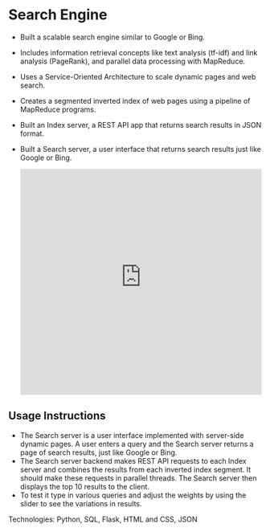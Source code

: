 # Search Engine

- Built a scalable search engine similar to Google or Bing.
- Includes information retrieval concepts like text analysis (tf-idf) and link analysis (PageRank), and parallel data processing with MapReduce.
- Uses a Service-Oriented Architecture to scale dynamic pages and web search.
- Creates a segmented inverted index of web pages using a pipeline of MapReduce programs.
- Built an Index server, a REST API app that returns search results in JSON format.
- Built a Search server, a user interface that returns search results just like Google or Bing.

  <p>
    <iframe src="https://c5b0-2600-6c44-74f0-94d0-d488-6c6e-3fdd-db05.ngrok-free.app/" width="100%" height="450" frameborder="0" scrolling="yes"></iframe>  
  </p>  

## Usage Instructions 

- The Search server is a user interface implemented with server-side dynamic pages. A user enters a query and the Search server returns a page of search results, just like Google or Bing.
- The Search server backend makes REST API requests to each Index server and combines the results from each inverted index segment. It should make these requests in parallel threads. The Search server then displays the top 10 results to the client.
- To test it type in various queries and adjust the weights by using the slider to see the variations in results.

Technologies: Python, SQL, Flask, HTML and CSS, JSON
